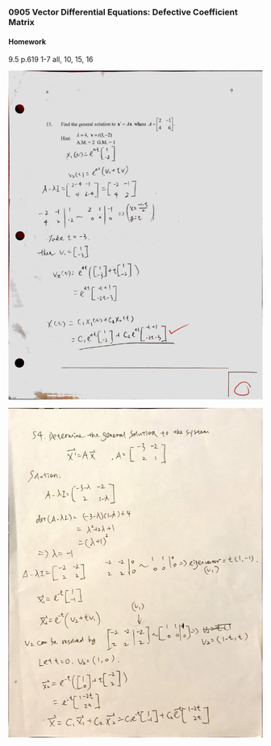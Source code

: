 ### 0905 Vector Differential Equations: Defective Coefficient Matrix

#### Homework
9.5 p.619 1-7 all, 10, 15, 16

![Graph](../assets/defective_coefficient_matrix_ex1.JPG)

![Graph](../assets/defective_coefficient_matrix_ex2.JPG)
